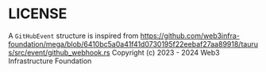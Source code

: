 
# LICENSE

A `GitHubEvent` structure is inspired from https://github.com/web3infra-foundation/mega/blob/6410bc5a0a41f41d0730195f22eebaf27aa89918/taurus/src/event/github_webhook.rs
Copyright (c) 2023 - 2024 Web3 Infrastructure Foundation
